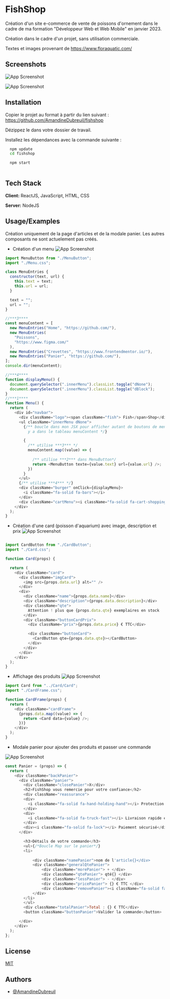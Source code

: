 
# FishShop

Création d'un site e-commerce de vente de poissons d'ornement dans le cadre de ma formation "Développeur Web et Web Mobile" en janvier 2023.

Création dans le cadre d'un projet, sans utilisation commerciale.

Textes et images provenant de https://www.floraquatic.com/


## Screenshots

![App Screenshot](https://zupimages.net/up/23/02/afct.jpg)

![App Screenshot](https://zupimages.net/up/23/02/mqnj.png)


## Installation

Copier le projet au format à partir du lien suivant :
https://github.com/AmandineDubreuil/fishshop

Dézippez le dans votre dossier de travail.

Installez les dépendances avec la commande suivante :

```bash
  npm update
  cd fishshop
```

```bash
  npm start
  
```


    
    
## Tech Stack

**Client:** ReactJS, JavaScript, HTML, CSS

**Server:** NodeJS


## Usage/Examples

Création uniquement de la page d'articles et de la modale panier. Les autres composants ne sont actuelement pas créés.

- Création d'un menu
![App Screenshot](https://zupimages.net/up/23/02/oxwf.png)

```javascript
import MenuButton from "./MenuButton";
import "./Menu.css";

class MenuEntries {
  constructor(text, url) {
    this.text = text;
    this.url = url;
  }

  text = "";
  url = "";
}

//***3****
const menuContent = [
  new MenuEntries("Home", "https://github.com/"),
  new MenuEntries(
    "Poissons",
    "https://www.figma.com/"
  ),
  new MenuEntries("Crevettes", "https://www.frontendmentor.io/"),
  new MenuEntries("Panier", "https://github.com/"),
];
console.dir(menuContent);

//***4****
function displayMenu() {
  document.querySelector(".innerMenu").classList.toggle("dNone");
  document.querySelector(".innerMenu").classList.toggle("dBlock");
}
//***1****
function Menu() {
  return (
    <div id="navbar">
      <div className="logo"><span className="fish"> Fish</span>Shop</div>
      <ul className="innerMenu dNone">
        {/** boucle dans mon JSX pour afficher autant de boutons de menu que ce qu'il
          y a dans le tableau menuContent */}

        {
          /** utilise ***3*** */
          menuContent.map((value) => {
           
            /** utilise ***2*** dans MenuButton*/
            return <MenuButton texte={value.text} url={value.url} />;
          })
        }
      </ul>
      {/** utilise ***4*** */}
      <div className="burger" onClick={displayMenu}>
        <i className="fa-solid fa-bars"></i>
      </div>
      <div className="cartMenu"><i className="fa-solid fa-cart-shopping"></i></div>
    </div>
  );
}

```


- Création d'une card (poisson d'aquarium) avec image, description et prix
![App Screenshot](https://zupimages.net/up/23/02/pewr.png)

```javascript

import CardButton from "./CardButton";
import "./Card.css";

function Card(props) {

  return (
    <div className="card">
      <div className="imgCard">
        <img src={props.data.url} alt="" />
      </div>
      <div>
        <div className="name">{props.data.name}</div>
        <div className="description">{props.data.description}</div>
        <div className="qte">
          Attention ! plus que {props.data.qte} exemplaires en stock
        </div>
        <div className="buttonCardPrix">
          <div className="prix">{props.data.price} € TTC</div>

          <div className="buttonCard">
            <CardButton qte={props.data.qte}></CardButton>
          </div>
        </div>
      </div>
    </div>
  );
}

```

- Affichage des produits 
![App Screenshot](https://zupimages.net/up/23/02/dwtd.png)


```javascript
import Card from "../Card/Card";
import "./CardFrame.css";

function CardFrame(props) {
  return (
    <div className="cardFrame">
      {props.data.map((value) => {
        return <Card data={value} />;
      })}
    </div>
  );
}
```

- Modale panier pour ajouter des produits et passer une commande

![App Screenshot](https://zupimages.net/up/23/02/411e.png)

```javascript
const Panier = (props) => {
  return (
    <div className="backPanier">
      <div className="panier">
        <div className="closePanier">X</div>
        <h2>FishShop vous remercie pour votre confiance</h2>
        <div className="reassurance">
        <div>
          <i className="fa-solid fa-hand-holding-hand"></i> Protection du vivant
        </div>
        <div>
          <i className="fa-solid fa-truck-fast"></i> Livraison rapide et soignée
        </div>
        <div><i className="fa-solid fa-lock"></i> Paiement sécurisé</div>
      </div>

        <h3>Détails de votre commande</h3>
        <ul>{/*Boucle Map sur le panier*/}
        <li>
          
            <div className="namePanier">nom de l'article{}</div>
            <div className="generalQtePanier">
                <div className="morePanier"> + </div>
                <div className="qtePanier"> qté{} </div>
                <div className="lessPanier"> - </div>
                <div className="pricePanier"> {} € TTC </div>
                <div className="removePanier"><i className="fa-solid fa-trash"></i></div>
            </div>
        </li>
        </ul>
        <div className="totalPanier">Total : {} € TTC</div>
        <button className="buttonPanier">Valider la commande</button>

      </div>
    </div>
  );
};
```



## License

[MIT](https://choosealicense.com/licenses/mit/)


## Authors

- [@AmandineDubreuil](https://www.github.com/AmandineDubreuil)

